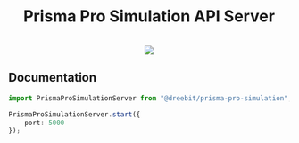 <h1 align="center"><strong>Prisma Pro Simulation API Server</strong></h1>

<br />

<div align="center"><img src="https://www.pfeiffer-vacuum.com/filepool/image/banner/products/mass-spectrometer/pfeiffer-vacuum-mass-spectrometer-prismapro.png" /></div>


## Documentation

```typescript
import PrismaProSimulationServer from "@dreebit/prisma-pro-simulation";

PrismaProSimulationServer.start({
    port: 5000
});

```
